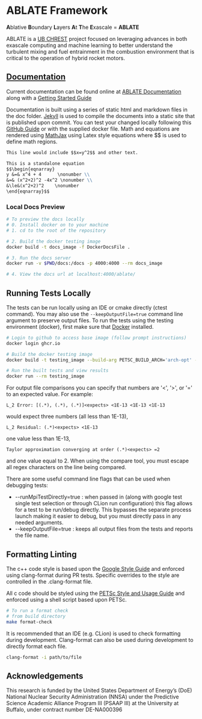 # ABLATE Framework
**A**blative **B**oundary **L**ayers **A**t **T**he **E**xascale = **ABLATE**

ABLATE is a [UB CHREST](https://www.buffalo.edu/chrest.html) project focused on leveraging advances in both exascale computing and machine learning to better understand the turbulent mixing and fuel entrainment in the combustion environment that is critical to the operation of hybrid rocket motors.


## [Documentation](https://ablate.dev)
Current documentation can be found online at [ABLATE Documentation](https://ablate.dev) along with a [Getting Started Guide](http://ablate.dev/content/GettingStarted.html)

Documentation is built using a series of static html and markdown files in the doc folder. [Jekyll](https://jekyllrb.com) is used to compile the documents into a static site that is published upon commit.  You can test your changed locally following this [GitHub Guide](https://docs.github.com/en/free-pro-team@latest/github/working-with-github-pages/testing-your-github-pages-site-locally-with-jekyll) or with the supplied docker file.  Math and equations are rendered using [MathJax](https://www.mathjax.org) using Latex style equations where $$ is used to define math regions.
```markdown
This line would include $$x=y^2$$ and other text.

This is a standalone equation
$$\begin{eqnarray}
y &=& x^4 + 4      \nonumber \\
&=& (x^2+2)^2 -4x^2 \nonumber \\
&\le&(x^2+2)^2    \nonumber
\end{eqnarray}$$

```

### Local Docs Preview
```bash
# To preview the docs locally
# 0. Install docker on to your machine
# 1. cd to the root of the repository

# 2. Build the docker testing image
docker build -t docs_image -f DockerDocsFile .

# 3. Run the docs server
docker run -v $PWD/docs:/docs -p 4000:4000 --rm docs_image 

# 4. View the docs url at localhost:4000/ablate/

```

## Running Tests Locally
The tests can be run locally using an IDE or cmake directly (ctest command).  You may also use the ```--keepOutputFile=true```  command line argument to preserve output files.  To run the tests using the testing environment (docker), first make sure that [Docker](https://www.docker.com) installed.

```bash
# Login to github to access base image (follow prompt instructions)
docker login ghcr.io

# Build the docker testing image
docker build -t testing_image --build-arg PETSC_BUILD_ARCH='arch-opt' -f DockerTestFile .

# Run the built tests and view results
docker run --rm testing_image 

```

For output file comparisons you can specify that numbers are '<', '>', or '=' to an expected value.  For example: 

```
L_2 Error: [(.*), (.*), (.*)]<expects> <1E-13 <1E-13 <1E-13
```
would expect three numbers (all less than 1E-13),

```
L_2 Residual: (.*)<expects> <1E-13
```
one value less than 1E-13,

```
Taylor approximation converging at order (.*)<expects> =2
```
and one value equal to 2.  When using the compare tool, you must escape all regex characters on the line being compared. 

There are some useful command line flags that can be used when debugging tests:
- --runMpiTestDirectly=true : when passed in (along with google test single test selection or through CLion run configuration) this flag allows for a test to be run/debug directly.  This bypasses the separate process launch making it easier to debug, but you must directly pass in any needed arguments. 
- --keepOutputFile=true : keeps all output files from the tests and reports the file name.

## Formatting Linting
The c++ code style is based upon the [Google Style Guide](https://google.github.io/styleguide/) and enforced using clang-format during PR tests.  Specific overrides to the style are controlled in the .clang-format file.

All c code should be styled using the [PETSc Style and Usage Guide](https://docs.petsc.org/en/latest/developers/style/) and enforced using a shell script based upon PETSc.

```bash
# To run a format check
# from build directory
make format-check
```

It is recommended that an IDE (e.g. CLion) is used to check formatting during development.  Clang-format can also be used during  development to directly format each file.  
```bash
clang-format -i path/to/file
```

## Acknowledgements
This research is funded by the United States Department of Energy’s (DoE) National Nuclear Security Administration
(NNSA) under the Predictive Science Academic Alliance Program III (PSAAP III) at the University at Buffalo, under
contract number DE-NA000396